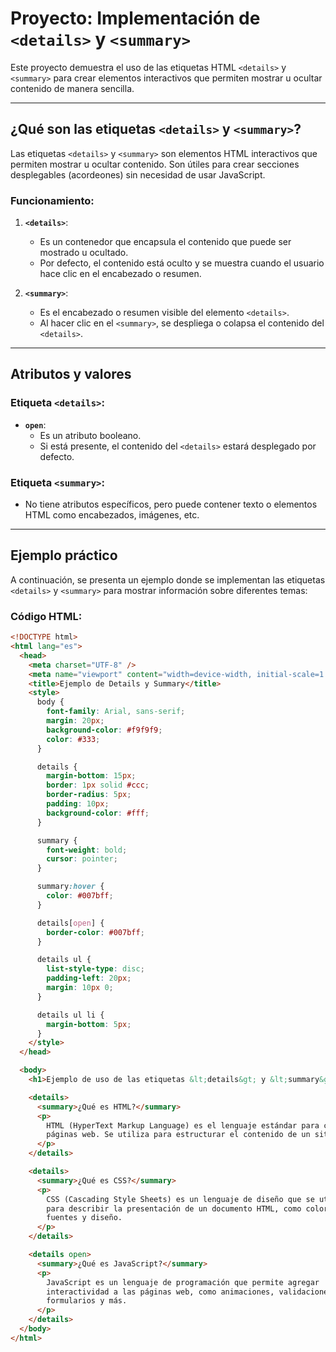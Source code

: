# Proyecto: Implementación de `<details>` y `<summary>`

Este proyecto demuestra el uso de las etiquetas HTML `<details>` y `<summary>` para crear elementos interactivos que permiten mostrar u ocultar contenido de manera sencilla.

---

## **¿Qué son las etiquetas `<details>` y `<summary>`?**

Las etiquetas `<details>` y `<summary>` son elementos HTML interactivos que permiten mostrar u ocultar contenido. Son útiles para crear secciones desplegables (acordeones) sin necesidad de usar JavaScript.

### **Funcionamiento:**

1. **`<details>`**:

   - Es un contenedor que encapsula el contenido que puede ser mostrado u ocultado.
   - Por defecto, el contenido está oculto y se muestra cuando el usuario hace clic en el encabezado o resumen.

2. **`<summary>`**:
   - Es el encabezado o resumen visible del elemento `<details>`.
   - Al hacer clic en el `<summary>`, se despliega o colapsa el contenido del `<details>`.

---

## **Atributos y valores**

### **Etiqueta `<details>`:**

- **`open`**:
  - Es un atributo booleano.
  - Si está presente, el contenido del `<details>` estará desplegado por defecto.

### **Etiqueta `<summary>`:**

- No tiene atributos específicos, pero puede contener texto o elementos HTML como encabezados, imágenes, etc.

---

## **Ejemplo práctico**

A continuación, se presenta un ejemplo donde se implementan las etiquetas `<details>` y `<summary>` para mostrar información sobre diferentes temas:

### **Código HTML:**

```html
<!DOCTYPE html>
<html lang="es">
  <head>
    <meta charset="UTF-8" />
    <meta name="viewport" content="width=device-width, initial-scale=1.0" />
    <title>Ejemplo de Details y Summary</title>
    <style>
      body {
        font-family: Arial, sans-serif;
        margin: 20px;
        background-color: #f9f9f9;
        color: #333;
      }

      details {
        margin-bottom: 15px;
        border: 1px solid #ccc;
        border-radius: 5px;
        padding: 10px;
        background-color: #fff;
      }

      summary {
        font-weight: bold;
        cursor: pointer;
      }

      summary:hover {
        color: #007bff;
      }

      details[open] {
        border-color: #007bff;
      }

      details ul {
        list-style-type: disc;
        padding-left: 20px;
        margin: 10px 0;
      }

      details ul li {
        margin-bottom: 5px;
      }
    </style>
  </head>

  <body>
    <h1>Ejemplo de uso de las etiquetas &lt;details&gt; y &lt;summary&gt;</h1>

    <details>
      <summary>¿Qué es HTML?</summary>
      <p>
        HTML (HyperText Markup Language) es el lenguaje estándar para crear
        páginas web. Se utiliza para estructurar el contenido de un sitio web.
      </p>
    </details>

    <details>
      <summary>¿Qué es CSS?</summary>
      <p>
        CSS (Cascading Style Sheets) es un lenguaje de diseño que se utiliza
        para describir la presentación de un documento HTML, como colores,
        fuentes y diseño.
      </p>
    </details>

    <details open>
      <summary>¿Qué es JavaScript?</summary>
      <p>
        JavaScript es un lenguaje de programación que permite agregar
        interactividad a las páginas web, como animaciones, validaciones de
        formularios y más.
      </p>
    </details>
  </body>
</html>
```
